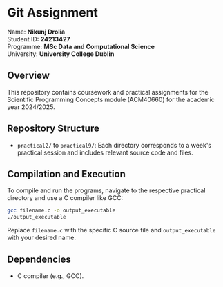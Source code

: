 # Git Assignment

Name: **Nikunj Drolia**  
Student ID: **24213427**  
Programme: **MSc Data and Computational Science**  
University: **University College Dublin**

## Overview
This repository contains coursework and practical assignments for the Scientific Programming Concepts module (ACM40660) for the academic year 2024/2025.

## Repository Structure
- `practical2/` to `practical9/`: Each directory corresponds to a week's practical session and includes relevant source code and files.

## Compilation and Execution
To compile and run the programs, navigate to the respective practical directory and use a C compiler like GCC:
```sh
gcc filename.c -o output_executable
./output_executable
```
Replace `filename.c` with the specific C source file and `output_executable` with your desired name.

## Dependencies
- C compiler (e.g., GCC).

